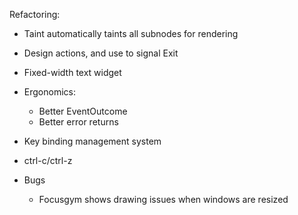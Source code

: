 

Refactoring:
  - Taint automatically taints all subnodes for rendering


- Design actions, and use to signal Exit
- Fixed-width text widget
- Ergonomics:
  - Better EventOutcome
  - Better error returns
- Key binding management system
- ctrl-c/ctrl-z


- Bugs
  - Focusgym shows drawing issues when windows are resized

